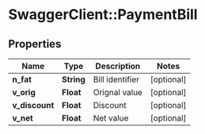 # SwaggerClient::PaymentBill

## Properties
Name | Type | Description | Notes
------------ | ------------- | ------------- | -------------
**n_fat** | **String** | Bill identifier | [optional] 
**v_orig** | **Float** | Orignal value | [optional] 
**v_discount** | **Float** | Discount | [optional] 
**v_net** | **Float** | Net value | [optional] 


